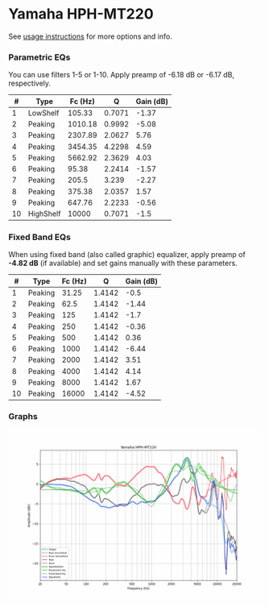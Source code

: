 # Yamaha HPH-MT220
See [usage instructions](https://github.com/jaakkopasanen/AutoEq#usage) for more options and info.

### Parametric EQs
You can use filters 1-5 or 1-10. Apply preamp of -6.18 dB or -6.17 dB, respectively.

|   # | Type      |   Fc (Hz) |      Q |   Gain (dB) |
|-----|-----------|-----------|--------|-------------|
|   1 | LowShelf  |    105.33 | 0.7071 |       -1.37 |
|   2 | Peaking   |   1010.18 | 0.9992 |       -5.08 |
|   3 | Peaking   |   2307.89 | 2.0627 |        5.76 |
|   4 | Peaking   |   3454.35 | 4.2298 |        4.59 |
|   5 | Peaking   |   5662.92 | 2.3629 |        4.03 |
|   6 | Peaking   |     95.38 | 2.2414 |       -1.57 |
|   7 | Peaking   |    205.5  | 3.239  |       -2.27 |
|   8 | Peaking   |    375.38 | 2.0357 |        1.57 |
|   9 | Peaking   |    647.76 | 2.2233 |       -0.56 |
|  10 | HighShelf |  10000    | 0.7071 |       -1.5  |

### Fixed Band EQs
When using fixed band (also called graphic) equalizer, apply preamp of **-4.82 dB** (if available) and set gains manually with these parameters.

|   # | Type    |   Fc (Hz) |      Q |   Gain (dB) |
|-----|---------|-----------|--------|-------------|
|   1 | Peaking |     31.25 | 1.4142 |       -0.5  |
|   2 | Peaking |     62.5  | 1.4142 |       -1.44 |
|   3 | Peaking |    125    | 1.4142 |       -1.7  |
|   4 | Peaking |    250    | 1.4142 |       -0.36 |
|   5 | Peaking |    500    | 1.4142 |        0.36 |
|   6 | Peaking |   1000    | 1.4142 |       -6.44 |
|   7 | Peaking |   2000    | 1.4142 |        3.51 |
|   8 | Peaking |   4000    | 1.4142 |        4.14 |
|   9 | Peaking |   8000    | 1.4142 |        1.67 |
|  10 | Peaking |  16000    | 1.4142 |       -4.52 |

### Graphs
![](./Yamaha%20HPH-MT220.png)
